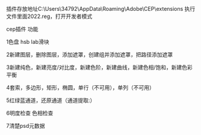 插件存放地址C:\Users\34792\AppData\Roaming\Adobe\CEP\extensions
执行文件里面2022.reg，打开开发者模式


cep插件
功能

1色盘 hsb lab滑块

2新建图层，删除图层，添加遮罩，创建组并添加遮罩，把路径添加遮罩

3新建纯色，新建亮度/对比度，新建色阶，新建曲线，新建色相/饱和，新建色彩平衡

4套索，多边形，矩形，椭圆，单行（不可用），单列（不可用）

5红绿蓝通道，还原通道（通道提取:）

6明度检查 色相检查

7清楚psd元数据
